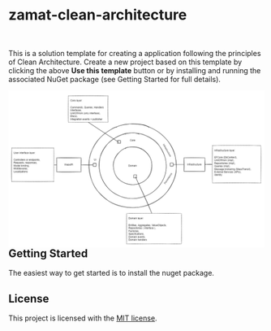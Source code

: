 # zamat-clean-architecture

<br/>

This is a solution template for creating a application following the principles of Clean Architecture. Create a new project based on this template by clicking the above **Use this template** button or by installing and running the associated NuGet package (see Getting Started for full details). 

 <img align="left" src="https://raw.githubusercontent.com/zamat/zamat-clean-architecture/main/docs/clean-architecture-overview.png" />

## Getting Started

The easiest way to get started is to install the nuget package.

## License

This project is licensed with the [MIT license](LICENSE).
